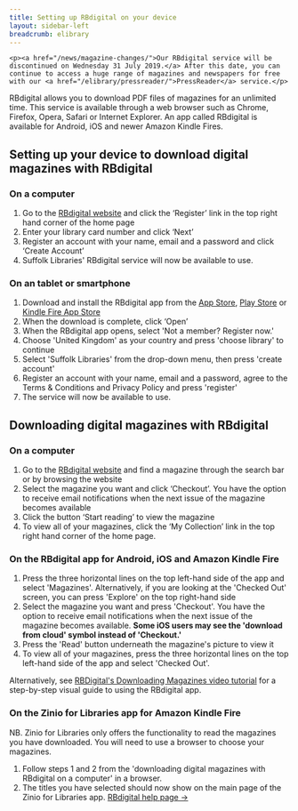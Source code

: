 ```yaml
---
title: Setting up RBdigital on your device
layout: sidebar-left
breadcrumb: elibrary
---
```


<div class="{% include /c/generic-panel.html %}">

    <p><a href="/news/magazine-changes/">Our RBdigital service will be discontinued on Wednesday 31 July 2019.</a> After this date, you can continue to access a huge range of magazines and newspapers for free with our <a href="/elibrary/pressreader/">PressReader</a> service.</p>

</div>

RBdigital allows you to download PDF files of magazines for an unlimited time. This service is available through a web browser such as Chrome, Firefox, Opera, Safari or Internet Explorer. An app called RBdigital is available for Android, iOS and newer Amazon Kindle Fires.

## Setting up your device to download digital magazines with RBdigital

### On a computer

1. Go to the [RBdigital website](https://suffolk.rbdigitalglobal.com/) and click the ‘Register’ link in the top right hand corner of the home page
2. Enter your library card number and click ‘Next’
3. Register an account with your name, email and a password and click ‘Create Account’
4. Suffolk Libraries' RBdigital service will now be available to use.

### On an tablet or smartphone

1. Download and install the RBdigital app from the [App Store](https://itunes.apple.com/us/app/oneclickdigital/id515311743?mt=8), [Play Store](https://play.google.com/store/apps/details?id=com.ocd) or [Kindle Fire App Store](http://www.amazon.com/Recorded-Books-OneClickdigital/dp/B009GLFOL4/ref=sr_1_1?s=mobile-apps&ie=UTF8&qid=1358440633&sr=1-1&keywords=oneclickdigital)
2. When the download is complete, click ‘Open’
3. When the RBdigital app opens, select 'Not a member? Register now.'
4. Choose 'United Kingdom' as your country and press 'choose library' to continue
5. Select 'Suffolk Libraries' from the drop-down menu, then press 'create account'
6. Register an account with your name, email and a password, agree to the Terms & Conditions and Privacy Policy and press 'register'
7. The service will now be available to use.

## Downloading digital magazines with RBdigital

### On a computer

1. Go to the [RBdigital website](https://suffolk.rbdigitalglobal.com/) and find a magazine through the search bar or by browsing the website
2. Select the magazine you want and click ‘Checkout’. You have the option to receive email notifications when the next issue of the magazine becomes available
3. Click the button ‘Start reading’ to view the magazine
4. To view all of your magazines, click the ‘My Collection’ link in the top right hand corner of the home page.

### On the RBdigital app for Android, iOS and Amazon Kindle Fire

1. Press the three horizontal lines on the top left-hand side of the app and select 'Magazines'. Alternatively, if you are looking at the 'Checked Out' screen, you can press 'Explore' on the top right-hand side
2. Select the magazine you want and press 'Checkout'. You have the option to receive email notifications when the next issue of the magazine becomes available. <strong>Some iOS users may see the 'download from cloud' symbol instead of 'Checkout.'</strong>
3. Press the 'Read' button underneath the magazine's picture to view it
4. To view all of your magazines, press the three horizontal lines on the top left-hand side of the app and select 'Checked Out'.

Alternatively, see [RBDigital's Downloading Magazines video tutorial](https://www.youtube.com/watch?v=bYiw9BBWtsU&feature=youtu.be) for a step-by-step visual guide to using the RBdigital app.

### On the Zinio for Libraries app for Amazon Kindle Fire

NB. Zinio for Libraries only offers the functionality to read the magazines you have downloaded. You will need to use a browser to choose your magazines.

1. Follow steps 1 and 2 from the 'downloading digital magazines with RBdigital on a computer' in a browser.
2. The titles you have selected should now show on the main page of the Zinio for Libraries app.
[RBdigital help page →](https://suffolk.rbdigitalglobal.com/#/help)
